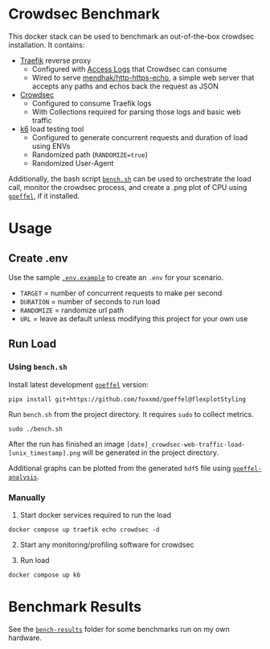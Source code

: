# Crowdsec Benchmark

This docker stack can be used to benchmark an out-of-the-box crowdsec installation. It contains:

* [Traefik](https://doc.traefik.io/traefik/getting-started/install-traefik/) reverse proxy
  * Configured with [Access Logs](https://doc.traefik.io/traefik/observe/logs-and-access-logs/#access-logs) that Crowdsec can consume
  * Wired to serve [mendhak/http-https-echo](https://github.com/mendhak/docker-http-https-echo), a simple web server that accepts any paths and echos back the request as JSON
* [Crowdsec](https://docs.crowdsec.net/)
  * Configured to consume Traefik logs
  * With Collections required for parsing those logs and basic web traffic
* [k6](https://grafana.com/docs/k6/latest/) load testing tool
  * Configured to generate concurrent requests and duration of load using ENVs
  * Randomized path (`RANDOMIZE=true`)
  * Randomized User-Agent

Additionally, the bash script [`bench.sh`](/bench.sh) can be used to orchestrate the load call, monitor the crowdsec process, and create a .png plot of CPU using [`goeffel`](https://github.com/jgehrcke/goeffel), if it installed.

# Usage

## Create .env

Use the sample [`.env.example`](/.env.example) to create an `.env` for your scenario.

* `TARGET` = number of concurrent requests to make per second
* `DURATION` = number of seconds to run load
* `RANDOMIZE` = randomize url path
* `URL` = leave as default unless modifying this project for your own use

## Run Load

### Using `bench.sh`

Install latest development [`goeffel`](hhttps://github.com/jgehrcke/goeffel) version:

```shell
pipx install git+https://github.com/foxxmd/goeffel@flexplotStyling
```

Run `bench.sh` from the project directory. It requires `sudo` to collect metrics.

```shell
sudo ./bench.sh
```

After the run has finished an image `[date]_crowdsec-web-traffic-load-[unix_timestamp].png` will be generated in the project directory.

Additional graphs can be plotted from the generated `hdf5` file using [`goeffel-analysis`](https://github.com/jgehrcke/goeffel?tab=readme-ov-file#goeffel-analysis-data-inspection-and-visualization).

### Manually

1. Start docker services required to run the load

```shell
docker compose up traefik echo crowdsec -d
```

2. Start any monitoring/profiling software for crowdsec

3. Run load

```shell
docker compose up k6
```

# Benchmark Results

See the [`bench-results`](/bench-results/) folder for some benchmarks run on my own hardware.